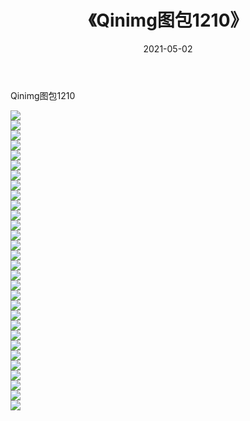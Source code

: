 ﻿---
layout: post
title:  《Qinimg图包1210》
date:   2021-05-02
img: http://imgx.orgx.ga/Qinimg图包/Qinimg图包1210/000.jpg
categories: [美女, 清纯, 唯美]
---

Qinimg图包1210

 ![](http://imgx.orgx.ga/Qinimg图包/Qinimg图包1210/001.jpg) <br>![](http://imgx.orgx.ga/Qinimg图包/Qinimg图包1210/002.jpg) <br>![](http://imgx.orgx.ga/Qinimg图包/Qinimg图包1210/003.jpg) <br>![](http://imgx.orgx.ga/Qinimg图包/Qinimg图包1210/004.jpg) <br>![](http://imgx.orgx.ga/Qinimg图包/Qinimg图包1210/005.jpg) <br>![](http://imgx.orgx.ga/Qinimg图包/Qinimg图包1210/006.jpg) <br>![](http://imgx.orgx.ga/Qinimg图包/Qinimg图包1210/007.jpg) <br>![](http://imgx.orgx.ga/Qinimg图包/Qinimg图包1210/008.jpg) <br>![](http://imgx.orgx.ga/Qinimg图包/Qinimg图包1210/009.jpg) <br>![](http://imgx.orgx.ga/Qinimg图包/Qinimg图包1210/010.jpg) <br>![](http://imgx.orgx.ga/Qinimg图包/Qinimg图包1210/011.jpg) <br>![](http://imgx.orgx.ga/Qinimg图包/Qinimg图包1210/012.jpg) <br>![](http://imgx.orgx.ga/Qinimg图包/Qinimg图包1210/013.jpg) <br>![](http://imgx.orgx.ga/Qinimg图包/Qinimg图包1210/014.jpg) <br>![](http://imgx.orgx.ga/Qinimg图包/Qinimg图包1210/015.jpg) <br>![](http://imgx.orgx.ga/Qinimg图包/Qinimg图包1210/016.jpg) <br>![](http://imgx.orgx.ga/Qinimg图包/Qinimg图包1210/017.jpg) <br>![](http://imgx.orgx.ga/Qinimg图包/Qinimg图包1210/018.jpg) <br>![](http://imgx.orgx.ga/Qinimg图包/Qinimg图包1210/019.jpg) <br>![](http://imgx.orgx.ga/Qinimg图包/Qinimg图包1210/020.jpg) <br>![](http://imgx.orgx.ga/Qinimg图包/Qinimg图包1210/021.jpg) <br>![](http://imgx.orgx.ga/Qinimg图包/Qinimg图包1210/022.jpg) <br>![](http://imgx.orgx.ga/Qinimg图包/Qinimg图包1210/023.jpg) <br>![](http://imgx.orgx.ga/Qinimg图包/Qinimg图包1210/024.jpg) <br>![](http://imgx.orgx.ga/Qinimg图包/Qinimg图包1210/025.jpg) <br>![](http://imgx.orgx.ga/Qinimg图包/Qinimg图包1210/026.jpg) <br>![](http://imgx.orgx.ga/Qinimg图包/Qinimg图包1210/027.jpg) <br>![](http://imgx.orgx.ga/Qinimg图包/Qinimg图包1210/028.jpg) <br>![](http://imgx.orgx.ga/Qinimg图包/Qinimg图包1210/029.jpg) <br>![](http://imgx.orgx.ga/Qinimg图包/Qinimg图包1210/030.jpg) <br>